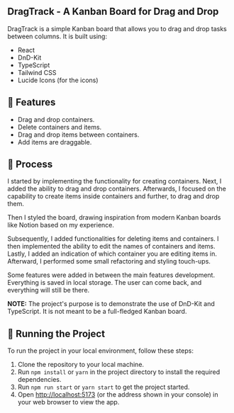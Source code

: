 ## DragTrack - A Kanban Board for Drag and Drop

DragTrack is a simple Kanban board that allows you to drag and drop tasks between columns. It is built using:

- React
- DnD-Kit
- TypeScript
- Tailwind CSS
- Lucide Icons (for the icons)

## 👾 Features

- Drag and drop containers.
- Delete containers and items.
- Drag and drop items between containers.
- Add items are draggable.

## 📒 Process

I started by implementing the functionality for creating containers. Next, I added the ability to drag and drop containers. Afterwards, I focused on the capability to create items inside containers and further, to drag and drop them.

Then I styled the board, drawing inspiration from modern Kanban boards like Notion based on my experience.

Subsequently, I added functionalities for deleting items and containers. I then implemented the ability to edit the names of containers and items. Lastly, I added an indication of which container you are editing items in. Afterward, I performed some small refactoring and styling touch-ups.

Some features were added in between the main features development. Everything is saved in local storage. The user can come back, and everything will still be there.

**NOTE:** The project's purpose is to demonstrate the use of DnD-Kit and TypeScript. It is not meant to be a full-fledged Kanban board.

## 🚦 Running the Project

To run the project in your local environment, follow these steps:

1. Clone the repository to your local machine.
2. Run `npm install` or `yarn` in the project directory to install the required dependencies.
3. Run `npm run start` or `yarn start` to get the project started.
4. Open [http://localhost:5173](http://localhost:5173) (or the address shown in your console) in your web browser to view the app.
